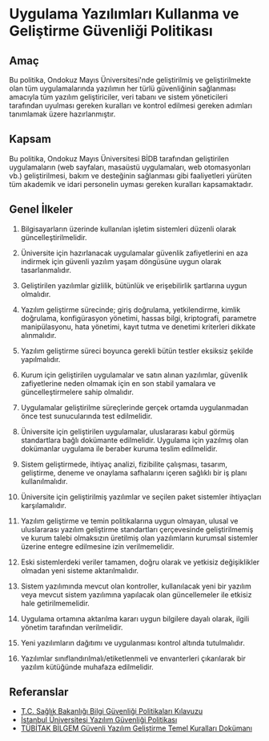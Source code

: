 Uygulama Yazılımları Kullanma ve Geliştirme Güvenliği Politikası
================================================================

Amaç
----

Bu politika, Ondokuz Mayıs Üniversitesi'nde geliştirilmiş ve geliştirilmekte
olan tüm uygulamalarında yazılımın her türlü güvenliğinin sağlanması amacıyla
tüm yazılım geliştiriciler, veri tabanı ve sistem yöneticileri tarafından
uyulması gereken kuralları ve kontrol edilmesi gereken adımları tanımlamak üzere
hazırlanmıştır.

Kapsam
------

Bu politika, Ondokuz Mayıs Üniversitesi BİDB tarafından geliştirilen
uygulamaların (web sayfaları, masaüstü uygulamaları, web otomasyonları vb.)
geliştirilmesi, bakım ve desteğinin sağlanması gibi faaliyetleri yürüten tüm
akademik ve idari personelin uyması gereken kuralları kapsamaktadır.

Genel İlkeler
-------------

1. Bilgisayarların üzerinde kullanılan işletim sistemleri düzenli olarak
   güncelleştirilmelidir.

1. Üniversite için hazırlanacak uygulamalar güvenlik zafiyetlerini en aza
   indirmek için güvenli yazılım yaşam döngüsüne uygun olarak tasarlanmalıdır.

1. Geliştirilen yazılımlar gizlilik, bütünlük ve erişebilirlik şartlarına uygun
   olmalıdır.

1. Yazılım geliştirme sürecinde; giriş doğrulama, yetkilendirme, kimlik
   doğrulama, konfigürasyon yönetimi, hassas bilgi, kriptografi, parametre
   manipülasyonu, hata yönetimi, kayıt tutma ve denetimi kriterleri dikkate
   alınmalıdır.

1. Yazılım geliştirme süreci boyunca gerekli bütün testler eksiksiz şekilde
   yapılmalıdır.

1. Kurum için geliştirilen uygulamalar ve satın alınan yazılımlar, güvenlik
   zafiyetlerine neden olmamak için en son stabil yamalara ve güncelleştirmelere
   sahip olmalıdır.

1. Uygulamalar geliştirilme süreçlerinde gerçek ortamda uygulanmadan önce test
   sunucularında test edilmelidir.

1. Üniversite için geliştirilen uygulamalar, uluslararası kabul görmüş
   standartlara bağlı dokümante edilmelidir. Uygulama için yazılmış olan
   dokümanlar uygulama ile beraber kuruma teslim edilmelidir.

1. Sistem geliştirmede, ihtiyaç analizi, fizibilite çalışması, tasarım,
   geliştirme, deneme ve onaylama safhalarını içeren sağlıklı bir iş planı
   kullanılmalıdır.

1. Üniversite için geliştirilmiş yazılımlar ve seçilen paket sistemler
   ihtiyaçları karşılamalıdır.

1. Yazılım geliştirme ve temin politikalarına uygun olmayan, ulusal ve
   uluslararası yazılım geliştirme standartları çerçevesinde geliştirilmemiş ve
   kurum talebi olmaksızın üretilmiş olan yazılımların kurumsal sistemler
   üzerine entegre edilmesine izin verilmemelidir.

1. Eski sistemlerdeki veriler tamamen, doğru olarak ve yetkisiz değişiklikler
   olmadan yeni sisteme aktarılmalıdır.

1. Sistem yazılımında mevcut olan kontroller, kullanılacak yeni bir yazılım veya
   mevcut sistem yazılımına yapılacak olan güncellemeler ile etkisiz hale
   getirilmemelidir.

1. Uygulama ortamına aktarılma kararı uygun bilgilere dayalı olarak, ilgili
   yönetim tarafından verilmelidir.

1. Yeni yazılımların dağıtımı ve uygulanması kontrol altında tutulmalıdır.

1. Yazılımlar sınıflandırılmalı/etiketlenmeli ve envanterleri çıkarılarak bir
   yazılım kütüğünde muhafaza edilmelidir.

Referanslar
-----------

- [T.C. Sağlık Bakanlığı Bilgi Güvenliği Politikaları Kılavuzu](https://bilgiguvenligi.saglik.gov.tr/files/BilgiG%C3%BCvenli%C4%9FiPolitikalar%C4%B1K%C4%B1lavuzu.pdf)
- [İstanbul Üniversitesi Yazılım Güvenliği Politikası](http://cdn.istanbul.edu.tr/statics/bilgiislem.istanbul.edu.tr/wp-content/uploads/2012/02/YG-POL-01.pdf)
- [TÜBİTAK BİLGEM Güvenli Yazılım Geliştirme Temel Kuralları Dokümanı](http://www.udhb.gov.tr/doc/siberg/GYGTK_Doc.pdf)